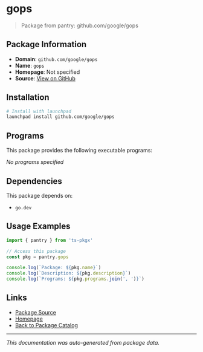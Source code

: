 # gops

> Package from pantry: github.com/google/gops

## Package Information

- **Domain**: `github.com/google/gops`
- **Name**: `gops`
- **Homepage**: Not specified
- **Source**: [View on GitHub](https://github.com/pkgxdev/pantry/tree/main/projects/github.com/google/gops/package.yml)

## Installation

```bash
# Install with launchpad
launchpad install github.com/google/gops
```

## Programs

This package provides the following executable programs:

*No programs specified*

## Dependencies

This package depends on:

- `go.dev`

## Usage Examples

```typescript
import { pantry } from 'ts-pkgx'

// Access this package
const pkg = pantry.gops

console.log(`Package: ${pkg.name}`)
console.log(`Description: ${pkg.description}`)
console.log(`Programs: ${pkg.programs.join(', ')}`)
```

## Links

- [Package Source](https://github.com/pkgxdev/pantry/tree/main/projects/github.com/google/gops/package.yml)
- [Homepage](#)
- [Back to Package Catalog](../../../package-catalog.md)

---

*This documentation was auto-generated from package data.*

